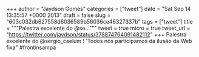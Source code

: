 
+++
author = "Jaydson Gomes"
categories = ["tweet"]
date = "Sat Sep 14 13:35:57 +0000 2013"
draft = false
slug = "603c032db627558d6036589b56036ce46327337b"
tags = ["tweet"]
title = """Palestra excelente do @se..."""
tweet = true
micro = true
tweet_url = "https://twitter.com/jaydson/status/378874764091482112"
+++
Palestra excelente do @sergio_caelum ! 'Todos nós participamos da ilusão da Web fixa" #frontinsampa
